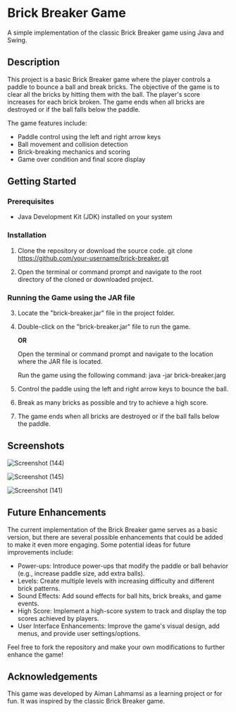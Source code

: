 # Brick Breaker Game

A simple implementation of the classic Brick Breaker game using Java and Swing.

## Description

This project is a basic Brick Breaker game where the player controls a paddle to bounce a ball and break bricks. The objective of the game is to clear all the bricks by hitting them with the ball. The player's score increases for each brick broken. The game ends when all bricks are destroyed or if the ball falls below the paddle.

The game features include:
- Paddle control using the left and right arrow keys
- Ball movement and collision detection
- Brick-breaking mechanics and scoring
- Game over condition and final score display

## Getting Started

### Prerequisites

- Java Development Kit (JDK) installed on your system

### Installation

1. Clone the repository or download the source code.
git clone https://github.com/your-username/brick-breaker.git


2. Open the terminal or command prompt and navigate to the root directory of the cloned or downloaded project.

### Running the Game using the JAR file

3. Locate the "brick-breaker.jar" file in the project folder.

4. Double-click on the "brick-breaker.jar" file to run the game.

   **OR**

   Open the terminal or command prompt and navigate to the location where the JAR file is located.

   Run the game using the following command:
   java -jar brick-breaker.jarg

5. Control the paddle using the left and right arrow keys to bounce the ball.

6. Break as many bricks as possible and try to achieve a high score.

7. The game ends when all bricks are destroyed or if the ball falls below the paddle.

## Screenshots

![Screenshot (144)](https://github.com/aimanlahmamsi/Brick_Breaker/assets/47940353/79c900c5-4443-48e8-a13c-a6bce573bd30)


![Screenshot (145)](https://github.com/aimanlahmamsi/Brick_Breaker/assets/47940353/57634b01-e8d2-4c0a-8a6f-a100e66d5cd2)



![Screenshot (141)](https://github.com/aimanlahmamsi/Brick_Breaker/assets/47940353/8c89d058-f93a-4ca7-a88e-caffe4b16f01)


## Future Enhancements

The current implementation of the Brick Breaker game serves as a basic version, but there are several possible enhancements that could be added to make it even more engaging. Some potential ideas for future improvements include:

- Power-ups: Introduce power-ups that modify the paddle or ball behavior (e.g., increase paddle size, add extra balls).
- Levels: Create multiple levels with increasing difficulty and different brick patterns.
- Sound Effects: Add sound effects for ball hits, brick breaks, and game events.
- High Score: Implement a high-score system to track and display the top scores achieved by players.
- User Interface Enhancements: Improve the game's visual design, add menus, and provide user settings/options.

Feel free to fork the repository and make your own modifications to further enhance the game!



## Acknowledgements

This game was developed by Aiman Lahmamsi as a learning project or for fun. It was inspired by the classic Brick Breaker game.





